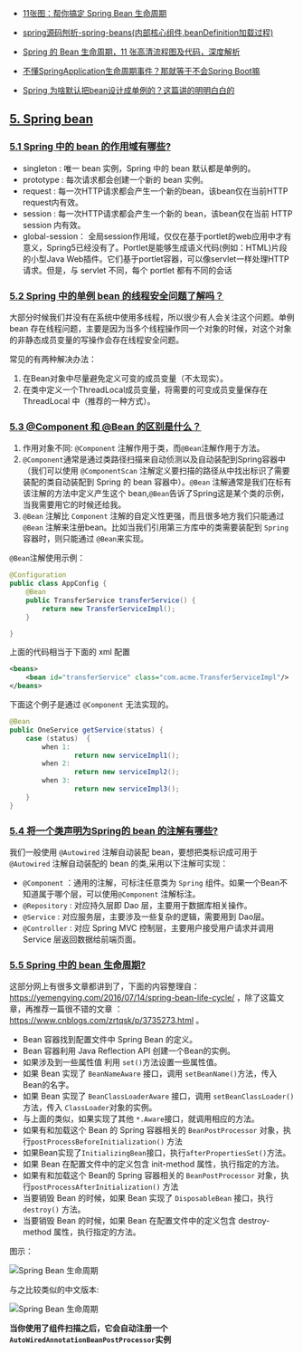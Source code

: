 - [11张图：帮你搞定 Spring Bean 生命周期](<https://mp.weixin.qq.com/s?__biz=MzU0OTk3ODQ3Ng==&mid=2247487102&idx=1&sn=d8cb0c78833f059e0a1f25436750d0fa&chksm=fba6e67dccd16f6b310a250c2dbbe36740c5204f2a8c5cfc597e2c5ded4493b62618899a380c&mpshare=1&scene=23&srcid=&sharer_sharetime=1583474741114&sharer_shareid=e6d90aec84add5cf004cb1ab6979727c#rd>)

- [spring源码刨析-spring-beans(内部核心组件,beanDefinition加载过程)](<https://mp.weixin.qq.com/s?__biz=MzI0NjM4MTc0Ng==&mid=2247486045&idx=1&sn=d7204df13581788e4dd8754238a46b2f&chksm=e9416780de36ee964308a609212a2f8cccc61026a2758b671fcee7767ccb9035ce14867637bd&mpshare=1&scene=23&srcid=&sharer_sharetime=1583175754578&sharer_shareid=e6d90aec84add5cf004cb1ab6979727c#rd>)

- [Spring 的 Bean 生命周期，11 张高清流程图及代码，深度解析](<https://mp.weixin.qq.com/s?__biz=MzUzMTA2NTU2Ng==&mid=2247489368&idx=1&sn=8b0ef227bc0972ffc93e531dafe444c7&chksm=fa4968e9cd3ee1ff94ef02a98970e917c1cd72ce40199dc19300c5f432cb121cd1b930e45351&mpshare=1&scene=23&srcid=&sharer_sharetime=1586704748673&sharer_shareid=e6d90aec84add5cf004cb1ab6979727c#rd>)

- [不懂SpringApplication生命周期事件？那就等于不会Spring Boot嘛](<https://fangshixiang.blog.csdn.net/article/details/105762050?from=groupmessage>)

- [Spring 为啥默认把bean设计成单例的？这篇讲的明明白白的](<https://mp.weixin.qq.com/s?__biz=MzI4Njk5OTg1MA==&mid=2247484046&idx=1&sn=3e7fbbba4dceb0eccdf4779a16956c08&chksm=ebd516cbdca29fdd4e1341bcb904e92eb53128740ea8f1a7ad5186fd8f684f4d9e19eb8ee552&mpshare=1&scene=23&srcid=&sharer_sharetime=1587726226667&sharer_shareid=e6d90aec84add5cf004cb1ab6979727c#rd>)



## [5. Spring bean](https://snailclimb.gitee.io/javaguide/#/docs/system-design/framework/spring/SpringInterviewQuestions?id=5-spring-bean)

### [5.1 Spring 中的 bean 的作用域有哪些?](https://snailclimb.gitee.io/javaguide/#/docs/system-design/framework/spring/SpringInterviewQuestions?id=51-spring-%e4%b8%ad%e7%9a%84-bean-%e7%9a%84%e4%bd%9c%e7%94%a8%e5%9f%9f%e6%9c%89%e5%93%aa%e4%ba%9b)

- singleton : 唯一 bean 实例，Spring 中的 bean 默认都是单例的。
- prototype : 每次请求都会创建一个新的 bean 实例。
- request : 每一次HTTP请求都会产生一个新的bean，该bean仅在当前HTTP request内有效。
- session : 每一次HTTP请求都会产生一个新的 bean，该bean仅在当前 HTTP session 内有效。
- global-session： 全局session作用域，仅仅在基于portlet的web应用中才有意义，Spring5已经没有了。Portlet是能够生成语义代码(例如：HTML)片段的小型Java Web插件。它们基于portlet容器，可以像servlet一样处理HTTP请求。但是，与 servlet 不同，每个 portlet 都有不同的会话

### [5.2 Spring 中的单例 bean 的线程安全问题了解吗？](https://snailclimb.gitee.io/javaguide/#/docs/system-design/framework/spring/SpringInterviewQuestions?id=52-spring-%e4%b8%ad%e7%9a%84%e5%8d%95%e4%be%8b-bean-%e7%9a%84%e7%ba%bf%e7%a8%8b%e5%ae%89%e5%85%a8%e9%97%ae%e9%a2%98%e4%ba%86%e8%a7%a3%e5%90%97%ef%bc%9f)

大部分时候我们并没有在系统中使用多线程，所以很少有人会关注这个问题。单例 bean 存在线程问题，主要是因为当多个线程操作同一个对象的时候，对这个对象的非静态成员变量的写操作会存在线程安全问题。

常见的有两种解决办法：

1. 在Bean对象中尽量避免定义可变的成员变量（不太现实）。
2. 在类中定义一个ThreadLocal成员变量，将需要的可变成员变量保存在 ThreadLocal 中（推荐的一种方式）。

### [5.3 @Component 和 @Bean 的区别是什么？](https://snailclimb.gitee.io/javaguide/#/docs/system-design/framework/spring/SpringInterviewQuestions?id=53-component-%e5%92%8c-bean-%e7%9a%84%e5%8c%ba%e5%88%ab%e6%98%af%e4%bb%80%e4%b9%88%ef%bc%9f)

1. 作用对象不同: `@Component` 注解作用于类，而`@Bean`注解作用于方法。
2. `@Component`通常是通过类路径扫描来自动侦测以及自动装配到Spring容器中（我们可以使用 `@ComponentScan` 注解定义要扫描的路径从中找出标识了需要装配的类自动装配到 Spring 的 bean 容器中）。`@Bean` 注解通常是我们在标有该注解的方法中定义产生这个 bean,`@Bean`告诉了Spring这是某个类的示例，当我需要用它的时候还给我。
3. `@Bean` 注解比 `Component` 注解的自定义性更强，而且很多地方我们只能通过 `@Bean` 注解来注册bean。比如当我们引用第三方库中的类需要装配到 `Spring`容器时，则只能通过 `@Bean`来实现。

`@Bean`注解使用示例：

```java
@Configuration
public class AppConfig {
    @Bean
    public TransferService transferService() {
        return new TransferServiceImpl();
    }

}
```

上面的代码相当于下面的 xml 配置

```xml
<beans>
    <bean id="transferService" class="com.acme.TransferServiceImpl"/>
</beans>
```

下面这个例子是通过 `@Component` 无法实现的。

```java
@Bean
public OneService getService(status) {
    case (status)  {
        when 1:
                return new serviceImpl1();
        when 2:
                return new serviceImpl2();
        when 3:
                return new serviceImpl3();
    }
}
```

### [5.4 将一个类声明为Spring的 bean 的注解有哪些?](https://snailclimb.gitee.io/javaguide/#/docs/system-design/framework/spring/SpringInterviewQuestions?id=54-%e5%b0%86%e4%b8%80%e4%b8%aa%e7%b1%bb%e5%a3%b0%e6%98%8e%e4%b8%baspring%e7%9a%84-bean-%e7%9a%84%e6%b3%a8%e8%a7%a3%e6%9c%89%e5%93%aa%e4%ba%9b)

我们一般使用 `@Autowired` 注解自动装配 bean，要想把类标识成可用于 `@Autowired` 注解自动装配的 bean 的类,采用以下注解可实现：

- `@Component` ：通用的注解，可标注任意类为 `Spring` 组件。如果一个Bean不知道属于哪个层，可以使用`@Component` 注解标注。
- `@Repository` : 对应持久层即 Dao 层，主要用于数据库相关操作。
- `@Service` : 对应服务层，主要涉及一些复杂的逻辑，需要用到 Dao层。
- `@Controller` : 对应 Spring MVC 控制层，主要用户接受用户请求并调用 Service 层返回数据给前端页面。

### [5.5 Spring 中的 bean 生命周期?](https://snailclimb.gitee.io/javaguide/#/docs/system-design/framework/spring/SpringInterviewQuestions?id=55-spring-%e4%b8%ad%e7%9a%84-bean-%e7%94%9f%e5%91%bd%e5%91%a8%e6%9c%9f)

这部分网上有很多文章都讲到了，下面的内容整理自：<https://yemengying.com/2016/07/14/spring-bean-life-cycle/> ，除了这篇文章，再推荐一篇很不错的文章 ：<https://www.cnblogs.com/zrtqsk/p/3735273.html> 。

- Bean 容器找到配置文件中 Spring Bean 的定义。
- Bean 容器利用 Java Reflection API 创建一个Bean的实例。
- 如果涉及到一些属性值 利用 `set()`方法设置一些属性值。
- 如果 Bean 实现了 `BeanNameAware` 接口，调用 `setBeanName()`方法，传入Bean的名字。
- 如果 Bean 实现了 `BeanClassLoaderAware` 接口，调用 `setBeanClassLoader()`方法，传入 `ClassLoader`对象的实例。
- 与上面的类似，如果实现了其他 `*.Aware`接口，就调用相应的方法。
- 如果有和加载这个 Bean 的 Spring 容器相关的 `BeanPostProcessor` 对象，执行`postProcessBeforeInitialization()` 方法
- 如果Bean实现了`InitializingBean`接口，执行`afterPropertiesSet()`方法。
- 如果 Bean 在配置文件中的定义包含 init-method 属性，执行指定的方法。
- 如果有和加载这个 Bean的 Spring 容器相关的 `BeanPostProcessor` 对象，执行`postProcessAfterInitialization()` 方法
- 当要销毁 Bean 的时候，如果 Bean 实现了 `DisposableBean` 接口，执行 `destroy()` 方法。
- 当要销毁 Bean 的时候，如果 Bean 在配置文件中的定义包含 destroy-method 属性，执行指定的方法。

图示：

![Spring Bean 生命周期](http://my-blog-to-use.oss-cn-beijing.aliyuncs.com/18-9-17/48376272.jpg)

与之比较类似的中文版本:

![Spring Bean 生命周期](http://my-blog-to-use.oss-cn-beijing.aliyuncs.com/18-9-17/5496407.jpg)



**当你使用了组件扫描之后，它会自动注册一个`AutoWiredAnnotationBeanPostProcessor`实例**

